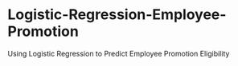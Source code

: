 # Logistic-Regression-Employee-Promotion
Using Logistic Regression to Predict Employee Promotion Eligibility
